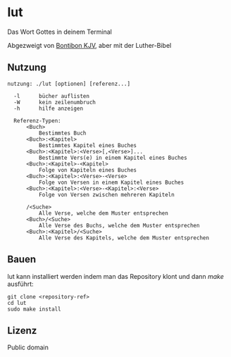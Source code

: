 # lut

Das Wort Gottes in deinem Terminal

Abgezweigt von [Bontibon KJV](https://github.com/bontibon/kjv.git), aber mit der Luther-Bibel


## Nutzung

    nutzung: ./lut [optionen] [referenz...]

      -l      bücher auflisten
      -W      kein zeilenumbruch
      -h      hilfe anzeigen

      Referenz-Typen:
          <Buch>
              Bestimmtes Buch
          <Buch>:<Kapitel>
              Bestimmtes Kapitel eines Buches
          <Buch>:<Kapitel>:<Verse>[,<Verse>]...
              Bestimmte Vers(e) in einem Kapitel eines Buches
          <Buch>:<Kapitel>-<Kapitel>
              Folge von Kapiteln eines Buches
          <Buch>:<Kapitel>:<Verse>-<Verse>
              Folge von Versen in einem Kapitel eines Buches
          <Buch>:<Kapitel>:<Verse>-<Kapitel>:<Verse>
              Folge von Versen zwischen mehreren Kapiteln

          /<Suche>
              Alle Verse, welche dem Muster entsprechen
          <Buch>/<Suche>
              Alle Verse des Buchs, welche dem Muster entsprechen
          <Buch>:<Kapitel>/<Suche>
              Alle Verse des Kapitels, welche dem Muster entsprechen

## Bauen

lut kann installiert werden indem man das Repository klont und dann *make* ausführt:

    git clone <repository-ref>
    cd lut
    sudo make install

## Lizenz

Public domain
